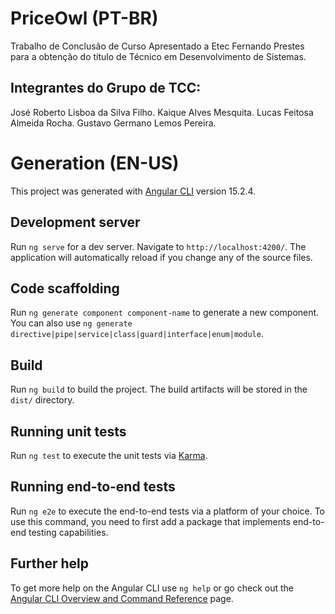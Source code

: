 # PriceOwl (PT-BR)

Trabalho de Conclusão de Curso Apresentado a Etec Fernando Prestes para a obtenção do título de Técnico em Desenvolvimento de Sistemas.

## Integrantes do Grupo de TCC:
José Roberto Lisboa da Silva Filho.
Kaique Alves Mesquita.
Lucas Feitosa Almeida Rocha.
Gustavo Germano Lemos Pereira.

# Generation (EN-US)

This project was generated with [Angular CLI](https://github.com/angular/angular-cli) version 15.2.4.

## Development server

Run `ng serve` for a dev server. Navigate to `http://localhost:4200/`. The application will automatically reload if you change any of the source files.

## Code scaffolding

Run `ng generate component component-name` to generate a new component. You can also use `ng generate directive|pipe|service|class|guard|interface|enum|module`.

## Build

Run `ng build` to build the project. The build artifacts will be stored in the `dist/` directory.

## Running unit tests

Run `ng test` to execute the unit tests via [Karma](https://karma-runner.github.io).

## Running end-to-end tests

Run `ng e2e` to execute the end-to-end tests via a platform of your choice. To use this command, you need to first add a package that implements end-to-end testing capabilities.

## Further help

To get more help on the Angular CLI use `ng help` or go check out the [Angular CLI Overview and Command Reference](https://angular.io/cli) page.
